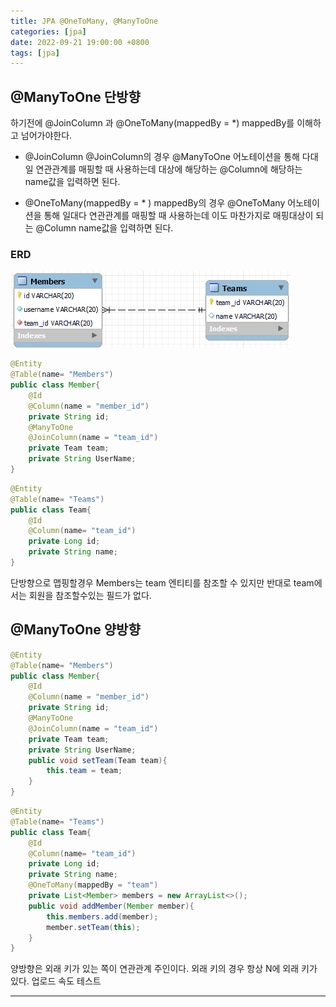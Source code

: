 ```yaml
---
title: JPA @OneToMany, @ManyToOne
categories: [jpa]
date: 2022-09-21 19:00:00 +0800
tags: [jpa]
---
```

## @ManyToOne 단방향
하기전에 @JoinColumn 과 @OneToMany(mappedBy = *) mappedBy를 이해하고 넘어가야한다.

- @JoinColumn
  @JoinColumn의 경우 @ManyToOne 어노테이션을 통해 다대일 연관관계를 매핑할 때 사용하는데 대상에 해당하는 @Column에 해당하는 name값을 입력하면 된다.

- @OneToMany(mappedBy = * )
  mappedBy의 경우 @OneToMany 어노테이션을 통해 일대다 연관관계를 매핑할 때 사용하는데 이도 마찬가지로 매핑대상이 되는 @Column name값을 입력하면 된다.


### ERD
<img src="/images/know-onetomany/1.png">


``` java
@Entity
@Table(name= "Members")
public class Member{
    @Id
    @Column(name = "member_id")
    private String id;
    @ManyToOne
    @JoinColumn(name = "team_id")
    private Team team;
    private String UserName;
}
```
``` java
@Entity
@Table(name= "Teams")
public class Team{
    @Id
    @Column(name= "team_id")
    private Long id;
    private String name;
}
```
단방향으로 맵핑할경우 Members는 team 엔티티를 참조할 수 있지만 반대로 team에서는 회원을 참조할수있는 필드가 없다.

## @ManyToOne 양방향

``` java
@Entity
@Table(name= "Members")
public class Member{
    @Id
    @Column(name = "member_id")
    private String id;
    @ManyToOne
    @JoinColumn(name = "team_id")
    private Team team;
    private String UserName;
    public void setTeam(Team team){
        this.team = team;
    }
}
```
``` java
@Entity
@Table(name= "Teams")
public class Team{
    @Id
    @Column(name= "team_id")
    private Long id;
    private String name;
    @OneToMany(mappedBy = "team")
    private List<Member> members = new ArrayList<>();
    public void addMember(Member member){
        this.members.add(member);
        member.setTeam(this);
    }
}
```
양방향은 외래 키가 있는 쪽이 연관관계 주인이다. 외래 키의 경우 항상 N에 외래 키가 있다.
업로드 속도 테스트

---
